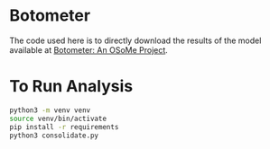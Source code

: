 # Botometer

The code used here is to directly download the results of the model available at [Botometer: An OSoMe Project](https://botometer.osome.iu.edu/).

# To Run Analysis

```bash
python3 -m venv venv
source venv/bin/activate
pip install -r requirements
python3 consolidate.py
```